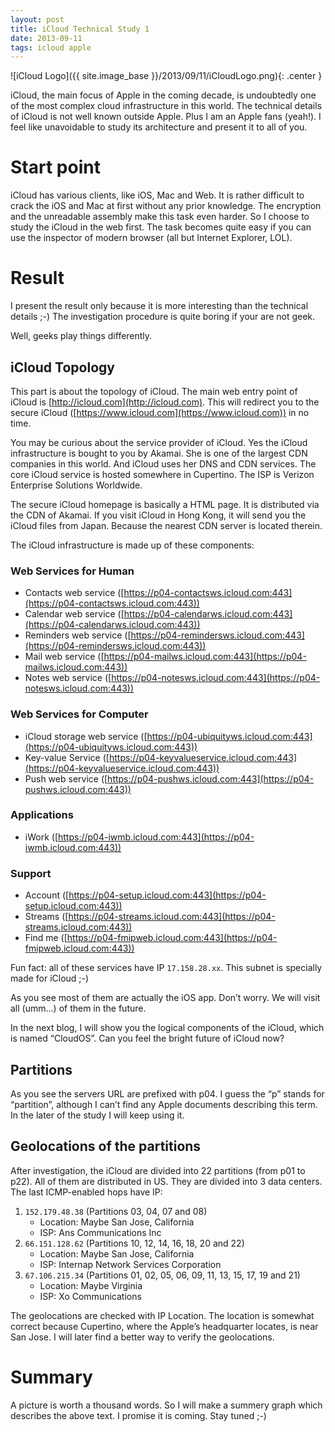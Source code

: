 ```yaml
---
layout: post
title: iCloud Technical Study 1
date: 2013-09-11
tags: icloud apple
---
```


![iCloud Logo]({{ site.image_base }}/2013/09/11/iCloudLogo.png){: .center }

iCloud, the main focus of Apple in the coming decade, is undoubtedly one of the most complex cloud infrastructure in this world. The technical details of iCloud is not well known outside Apple. Plus I am an Apple fans (yeah!). I feel like unavoidable to study its architecture and present it to all of you.

# Start point

iCloud has various clients, like iOS, Mac and Web. It is rather difficult to crack the iOS and Mac at first without any prior knowledge. The encryption and the unreadable assembly make this task even harder. So I choose to study the iCloud in the web first. The task becomes quite easy if you can use the inspector of modern browser (all but Internet Explorer, LOL).

# Result

I present the result only because it is more interesting than the technical details ;-) The investigation procedure is quite boring if your are not geek.

Well, geeks play things differently.

## iCloud Topology

This part is about the topology of iCloud. The main web entry point of iCloud is [http://icloud.com](http://icloud.com). This will redirect you to the secure iCloud ([https://www.icloud.com](https://www.icloud.com)) in no time.

You may be curious about the service provider of iCloud. Yes the iCloud infrastructure is bought to you by Akamai. She is one of the largest CDN companies in this world. And iCloud uses her DNS and CDN services. The core iCloud service is hosted somewhere in Cupertino. The ISP is Verizon Enterprise Solutions Worldwide.

The secure iCloud homepage is basically a HTML page. It is distributed via the CDN of Akamai. If you visit iCloud in Hong Kong, it will send you the iCloud files from Japan. Because the nearest CDN server is located therein.

The iCloud infrastructure is made up of these components:

### Web Services for Human

- Contacts web service ([https://p04-contactsws.icloud.com:443](https://p04-contactsws.icloud.com:443))
- Calendar web service ([https://p04-calendarws.icloud.com:443](https://p04-calendarws.icloud.com:443))
- Reminders web service ([https://p04-remindersws.icloud.com:443](https://p04-remindersws.icloud.com:443))
- Mail web service ([https://p04-mailws.icloud.com:443](https://p04-mailws.icloud.com:443))
- Notes web service ([https://p04-notesws.icloud.com:443](https://p04-notesws.icloud.com:443))

### Web Services for Computer

- iCloud storage web service ([https://p04-ubiquityws.icloud.com:443](https://p04-ubiquityws.icloud.com:443))
- Key-value Service ([https://p04-keyvalueservice.icloud.com:443](https://p04-keyvalueservice.icloud.com:443))
- Push web service ([https://p04-pushws.icloud.com:443](https://p04-pushws.icloud.com:443))

### Applications

- iWork ([https://p04-iwmb.icloud.com:443](https://p04-iwmb.icloud.com:443))

### Support

- Account ([https://p04-setup.icloud.com:443](https://p04-setup.icloud.com:443))
- Streams ([https://p04-streams.icloud.com:443](https://p04-streams.icloud.com:443))
- Find me ([https://p04-fmipweb.icloud.com:443](https://p04-fmipweb.icloud.com:443))

Fun fact: all of these services have IP `17.158.28.xx`. This subnet is specially made for iCloud ;-)

As you see most of them are actually the iOS app. Don’t worry. We will visit all (umm…) of them in the future.

In the next blog, I will show you the logical components of the iCloud, which is named “CloudOS”. Can you feel the bright future of iCloud now?

## Partitions

As you see the servers URL are prefixed with p04. I guess the “p” stands for “partition”, although I can’t find any Apple documents describing this term. In the later of the study I will keep using it.

## Geolocations of the partitions

After investigation, the iCloud are divided into 22 partitions (from p01 to p22). All of them are distributed in US. They are divided into 3 data centers. The last ICMP-enabled hops have IP:

1. `152.179.48.38` (Partitions 03, 04, 07 and 08)
	- Location: Maybe San Jose, California
	- ISP: Ans Communications Inc
2. `66.151.128.62` (Partitions 10, 12, 14, 16, 18, 20 and 22)
	- Location: Maybe San Jose, California
	- ISP: Internap Network Services Corporation
3. `67.106.215.34` (Partitions 01, 02, 05, 06, 09, 11, 13, 15, 17, 19 and 21)
	- Location: Maybe Virginia
	- ISP: Xo Communications

The geolocations are checked with IP Location. The location is somewhat correct because Cupertino, where the Apple’s headquarter locates, is near San Jose. I will later find a better way to verify the geolocations.

# Summary

A picture is worth a thousand words. So I will make a summery graph which describes the above text. I promise it is coming. Stay tuned ;-)


